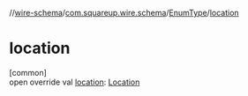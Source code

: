 //[wire-schema](../../../index.md)/[com.squareup.wire.schema](../index.md)/[EnumType](index.md)/[location](location.md)

# location

[common]\
open override val [location](location.md): [Location](../-location/index.md)
